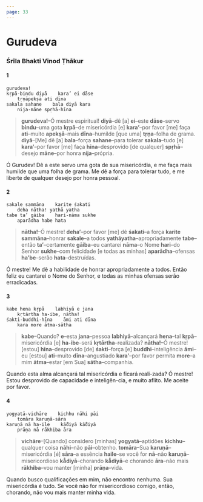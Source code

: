 ```yaml
---
page: 33
---
```


# Gurudeva

### Śrīla Bhakti Vinod Ṭhākur

#### 1

    gurudeva!
    kṛpā-bindu diyā    kara’ ei dāse
        tṛṇāpekṣā ati dīna
    sakala sahane    bala diyā kara
        nija-māne spṛhā-hīna

> **gurudeva!**–Ó mestre espiritual! **diyā**–dê [a] **ei**–este **dāse**–servo **bindu**–uma gota **kṛpā**–de misericórdia [e] **kara’**–por favor [me] faça **ati**–muito **apekṣā**–mais **dīna**–humilde [que uma] **tṛṇa**–folha de grama. **diyā**–[Me] dê [a] **bala**–força **sahane**–para tolerar **sakala**–tudo [e] **kara’**–por favor [me] faça **hīna**–desprovido [de qualquer] **spṛhā**–desejo **māne**–por honra **nija**–própria.

Ó Gurudev! Dê a este servo uma gota de sua misericórdia, e me faça mais humilde que uma folha de grama. Me dê a força para tolerar tudo, e me liberte de qualquer desejo por honra pessoal.

#### 2

    sakale sammāna    karite śakati
        deha nātha! yathā yatha
    tabe ta’ gāiba    hari-nāma sukhe
        aparādha habe hata

> **nātha!**–Ó mestre! **deha’**–por favor [me] dê **śakati**–a força **karite sammāna**–honrar **sakale**–a todos **yathāyatha**–apropriadamente **tabe**–então **ta’**–certamente **gāiba**–eu cantarei **nāma**–o Nome **hari**–do Senhor **sukhe**–com felicidade [e todas as minhas] **aparādha**–ofensas **ha’be**–serão **hata**–destruídas.

Ó mestre! Me dê a habilidade de honrar apropriadamente a todos. Então feliz eu cantarei o Nome do Senhor, e todas as minhas ofensas serão erradicadas.

#### 3

    kabe hena kṛpā    labhiyā e jana
        kṛtārtha ha-ibe, nātha!
    śakti-buddhi-hīna    āmi ati dīna
        kara more ātma-sātha

> **kabe**–Quando? **e**–esta **jana**–pessoa **labhiyā**–alcançará **hena**–tal **kṛpā**–misericórdia [e] **ha-ibe**–será **kṛtārtha**–realizada? **nātha!**–Ó mestre! [estou] **hīna**–desprovido [de] **śakti**–força [e] **buddhi**–inteligência **āmi**–eu [estou] **ati**–muito **dīna**–angustiado **kara’**–por favor permita **more**–a mim **ātma**–estar [em Sua] **sātha**–companhia.

Quando esta alma alcançará tal misericórdia e ficará reali-zada? Ó mestre! Estou desprovido de capacidade e inteligên-cia, e muito aflito. Me aceite por favor.

#### 4

    yogyatā-vichāre    kichhu nāhi pāi
        tomāra karuṇā-sāra
    karuṇā nā ha-ile    kā̐diyā kā̐diyā
        prāṇa nā rākhiba āra

> **vichāre**–[Quando] considero [minhas] **yogyatā**–aptidões **kichhu**–qualquer coisa **nāhi**–não **pāi**–obtenho. **tomāra**–Sua **karuṇā**–misericórdia [é] **sāra**–a essência **haile**–se você for **nā**–não **karuṇā**–misericordioso **kā̐diyā**–chorando **kā̐diyā**–e chorando **āra**–não mais **rākhiba**–vou manter [minha] **prāṇa**–vida.

Quando busco qualificações em mim, não encontro nenhuma. Sua misericórdia é tudo. Se você não for misericordioso comigo, então, chorando, não vou mais manter minha vida.

